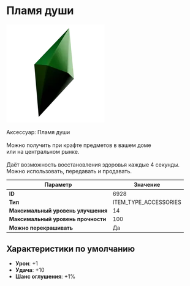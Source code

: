 # Пламя души

![Item Image](../img/6928.webp?raw=true)

Аксессуар: Пламя души<br><br>Можно получить при крафте предметов в вашем доме<br>или на центральном рынке.<br><br>Даёт возможность восстановления здоровья каждые 4 секунды.<br>Можно использовать, передавать и продавать.


| Параметр | Значение |
|----------|----------|
| **ID** | 6928 |
| **Тип** | ITEM_TYPE_ACCESSORIES |
| **Максимальный уровень улучшения** | 14 |
| **Максимальный уровень прочности** | 100 |
| **Можно перекрашивать** | Да |

## Характеристики по умолчанию

- **Урон**: +1
- **Удача**: +10
- **Шанс оглушения**: +1%

